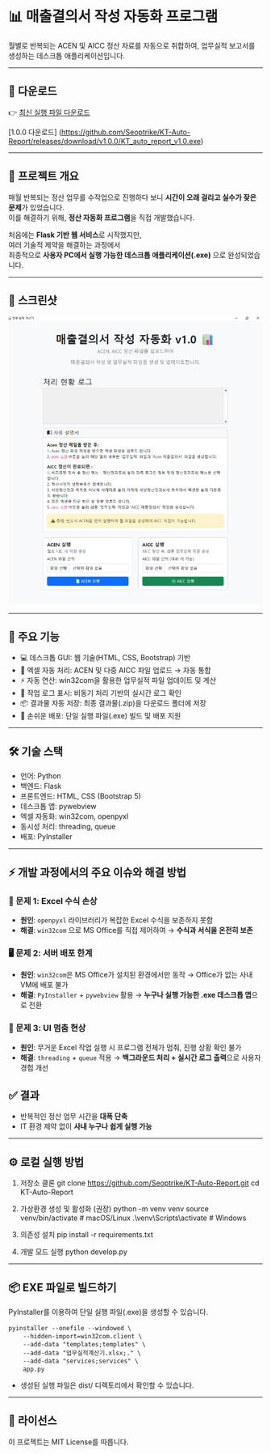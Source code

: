 # 📊 매출결의서 작성 자동화 프로그램

월별로 반복되는 ACEN 및 AICC 정산 자료를 자동으로 취합하여, 업무실적 보고서를 생성하는 데스크톱 애플리케이션입니다.

---

## 🚀 다운로드

👉 [최신 실행 파일 다운로드](https://github.com/Seoptrike/KT-Auto-Report/releases/latest)

[1.0.0 다운로드] (https://github.com/Seoptrike/KT-Auto-Report/releases/download/v1.0.0/KT_auto_report_v1.0.exe)

---

## 📌 프로젝트 개요

매월 반복되는 정산 업무를 수작업으로 진행하다 보니 **시간이 오래 걸리고
실수가 잦은 문제**가 있었습니다.\
이를 해결하기 위해, **정산 자동화 프로그램**을 직접 개발했습니다.

처음에는 **Flask 기반 웹 서비스**로 시작했지만,\
여러 기술적 제약을 해결하는 과정에서\
최종적으로 **사용자 PC에서 실행 가능한 데스크톱 애플리케이션(.exe)**
으로 완성되었습니다.

---

## 📸 스크린샷

![프로그램 실행 화면](images/main1.png)

---

## 🚀 주요 기능

- 💻 데스크톱 GUI: 웹 기술(HTML, CSS, Bootstrap) 기반  
- 📂 엑셀 자동 처리: ACEN 및 다중 AICC 파일 업로드 → 자동 통합  
- ⚡ 자동 연산: win32com을 활용한 업무실적 파일 업데이트 및 계산  
- 📜 작업 로그 표시: 비동기 처리 기반의 실시간 로그 확인  
- 📦 결과물 자동 저장: 최종 결과물(.zip)을 다운로드 폴더에 저장  
- 🔨 손쉬운 배포: 단일 실행 파일(.exe) 빌드 및 배포 지원  

---

## 🛠️ 기술 스택

- 언어: Python  
- 백엔드: Flask  
- 프론트엔드: HTML, CSS (Bootstrap 5)  
- 데스크톱 앱: pywebview  
- 엑셀 자동화: win32com, openpyxl  
- 동시성 처리: threading, queue  
- 배포: PyInstaller  
---

## ⚡ 개발 과정에서의 주요 이슈와 해결 방법

### 🧩 문제 1: Excel 수식 손상

-   **원인**: `openpyxl` 라이브러리가 복잡한 Excel 수식을 보존하지 못함
-   **해결**: `win32com` 으로 MS Office를 직접 제어하여
    → **수식과 서식을 온전히 보존**


### 🖥️ 문제 2: 서버 배포 한계

-   **원인**: `win32com`은 MS Office가 설치된 환경에서만 동작 → Office가
    없는 사내 VM에 배포 불가
-   **해결**: `PyInstaller` + `pywebview` 활용
    → **누구나 실행 가능한 .exe 데스크톱 앱**으로 전환



### 🚦 문제 3: UI 멈춤 현상

-   **원인**: 무거운 Excel 작업 실행 시 프로그램 전체가 멈춰, 진행 상황
    확인 불가
-   **해결**: `threading` + `queue` 적용
    → **백그라운드 처리 + 실시간 로그 출력**으로 사용자 경험 개선



## ✅ 결과

-   반복적인 정산 업무 시간을 **대폭 단축**
-   IT 환경 제약 없이 **사내 누구나 쉽게 실행 가능**

---

## ⚙️ 로컬 실행 방법

1. 저장소 클론
    git clone https://github.com/Seoptrike/KT-Auto-Report.git
    cd KT-Auto-Report

2. 가상환경 생성 및 활성화 (권장)
    python -m venv venv
    source venv/bin/activate      # macOS/Linux
    .\venv\Scripts\activate       # Windows

3. 의존성 설치
    pip install -r requirements.txt

4. 개발 모드 실행
    python develop.py

---

## 📦 EXE 파일로 빌드하기

PyInstaller를 이용하여 단일 실행 파일(.exe)을 생성할 수 있습니다.

    pyinstaller --onefile --windowed \
        --hidden-import=win32com.client \
        --add-data "templates;templates" \
        --add-data "업무실적계산기.xlsx;." \
        --add-data "services;services" \
        app.py

- 생성된 실행 파일은 dist/ 디렉토리에서 확인할 수 있습니다.

---

## 📝 라이선스

이 프로젝트는 MIT License를 따릅니다.
